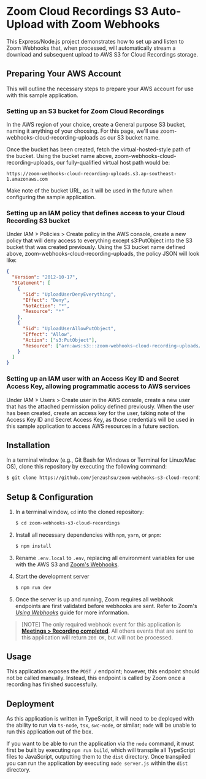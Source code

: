 # Zoom Cloud Recordings S3 Auto-Upload with Zoom Webhooks

This Express/Node.js project demonstrates how to set up and listen to Zoom Webhooks that, when processed, will automatically stream a download and subsequent upload to AWS S3 for Cloud Recordings storage.

## Preparing Your AWS Account

This will outline the necessary steps to prepare your AWS account for use with this sample application.

### Setting up an S3 bucket for Zoom Cloud Recordings

In the AWS region of your choice, create a General purpose S3 bucket, naming it anything of your choosing. For this page, we'll use zoom-webhooks-cloud-recording-uploads as our S3 bucket name.

Once the bucket has been created, fetch the virtual-hosted-style path of the bucket. Using the bucket name above, zoom-webhooks-cloud-recording-uploads, our fully-qualified virtual host path would be:

```
https://zoom-webhooks-cloud-recording-uploads.s3.ap-southeast-1.amazonaws.com
```

Make note of the bucket URL, as it will be used in the future when configuring the sample application.

### Setting up an IAM policy that defines access to your Cloud Recording S3 bucket

Under IAM > Policies > Create policy in the AWS console, create a new policy that will deny access to everything except s3:PutObject into the S3 bucket that was created previously. Using the S3 bucket name defined above, zoom-webhooks-cloud-recording-uploads, the policy JSON will look like:

```json
{
  "Version": "2012-10-17",
  "Statement": [
    {
      "Sid": "UploadUserDenyEverything",
      "Effect": "Deny",
      "NotAction": "*",
      "Resource": "*"
    },
    {
      "Sid": "UploadUserAllowPutObject",
      "Effect": "Allow",
      "Action": ["s3:PutObject"],
      "Resource": ["arn:aws:s3:::zoom-webhooks-cloud-recording-uploads/*"]
    }
  ]
}
```

### Setting up an IAM user with an Access Key ID and Secret Access Key, allowing programmatic access to AWS services

Under IAM > Users > Create user in the AWS console, create a new user that has the attached permission policy defined previously. When the user has been created, create an access key for the user, taking note of the Access Key ID and Secret Access Key, as those credentials will be used in this sample application to access AWS resources in a future section.

## Installation

In a terminal window (e.g., Git Bash for Windows or Terminal for Linux/Mac OS), clone this repository by executing the following command:

```bash
$ git clone https://github.com/jenzushsu/zoom-webhooks-s3-cloud-recordings.git
```

## Setup & Configuration

1. In a terminal window, `cd` into the cloned repository:

   ```bash
   $ cd zoom-webhooks-s3-cloud-recordings
   ```

2. Install all necessary dependencies with `npm`, `yarn`, or `pnpm`:

   ```bash
   $ npm install
   ```

3. Rename `.env.local` to `.env`, replacing all environment variables for use with the AWS S3 and [Zoom's Webhooks](https://developers.zoom.us/docs/api/webhooks/).

4. Start the development server

   ```bash
   $ npm run dev
   ```

5. Once the server is up and running, Zoom requires all webhook endpoints are first validated before webhooks are sent. Refer to Zoom's [_Using Webhooks_](https://developers.zoom.us/docs/api/rest/webhook-reference/) guide for more information.

> [NOTE]
> The only required webhook event for this application is [**Meetings > Recording completed**](https://developers.zoom.us/docs/api/meetings/events/#tag/recording/POSTrecording.completed). All others events that are sent to this application will return `200 OK`, but will not be processed.

## Usage

This application exposes the `POST /` endpoint; however, this endpoint should not be called manually. Instead, this endpoint is called by Zoom once a recording has finished successfully.

## Deployment

As this application is written in TypeScript, it will need to be deployed with the ability to run via `ts-node`, `tsx`, `swc-node`, or similar; `node` will be unable to run this application out of the box.

If you want to be able to run the application via the `node` command, it must first be built by executing `npm run build`, which will transpile all TypeScript files to JavaScript, outputting them to the `dist` directory. Once transpiled you can run the application by executing `node server.js` within the `dist` directory.

